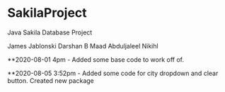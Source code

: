 # SakilaProject
Java Sakila Database Project

James Jablonski
Darshan B
Maad Abduljaleel
Nikihl


**2020-08-01 4pm - Added some base code to work off of.

**2020-08-05 3:52pm - Added some code for city dropdown and clear button. Created new package

